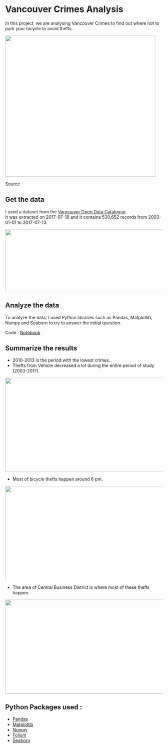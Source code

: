 # Vancouver Crimes Analysis

In this project, we are analysing Vancouver Crimes to find out where not to park your bicycle to avoid thefts.

<img src="https://user-images.githubusercontent.com/79513906/130362534-d5bf92f7-5ea5-447c-8626-a0f23e254c3b.PNG" width="480" height="450">

[Source](https://www.cbc.ca/news/canada/british-columbia/vancouver-still-has-the-most-bike-thefts-per-capita-among-major-canadian-cities-despite-efforts-1.5898575)


## Get the data

I used a dataset from the [Vancouver Open Data Catalogue](https://opendata.vancouver.ca/pages/home/).
<br>It was extracted on 2017-07-18 and it contains 530,652 records from 2003-01-01 to 2017-07-13.</br>

<img src="https://user-images.githubusercontent.com/79513906/130362041-becbb10b-3d5d-494e-9095-41b2852fdc7d.PNG" width="900" height="200">

## Analyze the data

To analyze the data, I used Python libraries such as Pandas, Matplotlib, Numpy and Seaborn to try to answer the initial question.

Code : [Notebook](https://github.com/NawfelBC/Vancouver_Crime_Analysis/blob/main/Vancouver_Crimes_Analysis.ipynb)

## Summarize the results

- 2010-2013 is the period with the lowest crimes.
- Thefts from Vehicle decreased a lot during the entire period of study (2003-2017).
<img src="https://user-images.githubusercontent.com/79513906/130361856-5fdf322c-81f5-4fa9-a37d-d1c939d7c8f9.png" width="600" height="300">

- Most of bicycle thefts happen around 6 pm.
<img src="https://user-images.githubusercontent.com/79513906/130361930-f6b47067-9a9c-4366-a010-2ce1901f2cf1.PNG" width="600" height="300">

- The area of Central Business District is where most of these thefts happen.
<img src="https://user-images.githubusercontent.com/79513906/130361621-b93e59e6-c428-47b4-811d-7223e9c755af.PNG" width="600" height="300">


## Python Packages used :
- [Pandas](https://pandas.pydata.org/)
- [Matplotlib](https://matplotlib.org/)
- [Numpy](https://numpy.org/)
- [Folium](http://python-visualization.github.io/folium/)
- [Seaborn](https://seaborn.pydata.org/)
